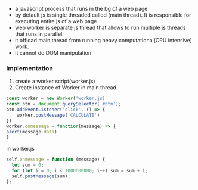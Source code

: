 
- a javascript process that runs in the bg of a web page
- by default js is single threaded called (main thread). It is responsible for executing entire js of a web page
- web worker is separate js thread that allows to run multiple js threads that runs in parallel.
- it offload main thread from running heavy computational(CPU intensive) work.
- it cannot do DOM manipulation

### Implementation

1. create a worker script(worker.js)
2. Create instance of Worker in main thread.

```js
const worker = new Worker('worker.js)
const btn = document.querySelector('#btn');
btn.addEventListener('click', () => {
    worker.postMessage('CALCULATE')
})
worker.onmessage = function(message) => {
alert(message.data)
}
```

in worker.js

```js
self.onmessage = function (message) {
  let sum = 0;
  for (let i = 0; i < 1000000000; i++) sum = sum + i;
  self.postMessage(sum);
};
```

